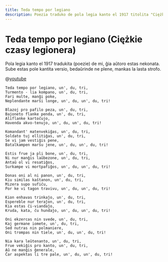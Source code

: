 ```yaml
---
title: Teda tempo por legiano
description: Poezia traduko de pola legia kanto el 1917 titolita "Ciężkie czasy legionera".
---
```


# Teda tempo por legiano (Ciężkie czasy legionera)

Pola legia kanto el 1917 tradukita (poezie) de mi, ĝia aŭtoro estas nekonata. Sube estas pole kantita versio, bedaŭrinde ne plene, mankas la lasta strofo.

@[youtube](D90AjwmQlag)

```
Teda tempo por legiano, un', du, tri,
Turmento - lia kompano, un', du, tri,
Fari multe, manĝi poke,
Neplendante marŝi longe, un', du, un', du, tri!

Blazoj pro pafilo peza, un', du, tri,
Bajoneto flanke penda, un', du, tri,
Aliflanke kartoĉujo,
Havenda akvo-tenujo, un', du, un', du, tri!

Komandant' matenvekiĝas, un', du, tri,
Soldato tuj ellitiĝas, un', du, tri,
Se vi jam vestiĝis pene,
Batalkampen marŝu jene, un', du, un', du, tri!

Estis frue ja pli bone, un', du, tri,
Ni nur manĝis laŭbezone, un', du, tri,
Antaŭ ol vi resatiĝos,
Surkampe vi mortpafiĝos, un', du, un', du, tri!

Donas oni al ni panon, un', du, tri,
Kiu similas kaŝtanon, un', du, tri,
Mizera supo sufiĉu,
Por ke vi tagon travivu, un', du, un', du, tri!

Kion enhavas trinkaĵo, un', du, tri,
Espereble nur teraĵon, un', du, tri,
Kia estas ĉi-viandaĵo,
Kruda, kata, ĉu hundaĵo, un', du, un', du, tri!

Oni ekzercas nin svede, un', du, tri,
Kaj germane iomete, un', du, tri,
Sed nutras nin polmaniere,
Oni trompas nin tiele, un', du, un', du, tri!

Nia kara leŭtenanto, un', du, tri,
Frue vekiĝis pro kanto, un', du, tri,
Aŭ ne manĝis ĝenerale,
Ĉar aspektas li tre pale, un', du, un', du, tri!
```